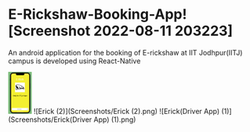 # E-Rickshaw-Booking-App![Screenshot 2022-08-11 203223]

An android application for the booking of E-rickshaw at IIT Jodhpur(IITJ) campus is developed using React-Native

<img src="Screenshots/Screenshot 2022-08-11 203223.png" width="48">
![Erick (2)](Screenshots/Erick (2).png)
![Erick(Driver App) (1)](Screenshots/Erick(Driver App) (1).png)
